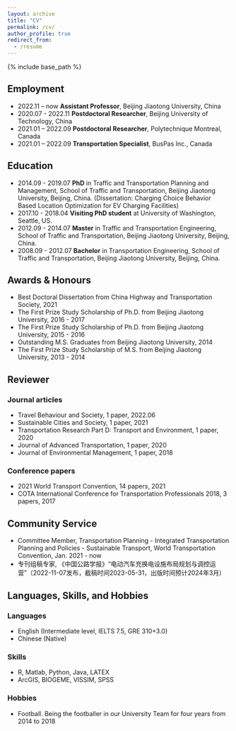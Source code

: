 ```yaml
---
layout: archive
title: "CV"
permalink: /cv/
author_profile: true
redirect_from:
  - /resume
---
```


{% include base_path %}

## Employment
* 2022.11 – now     **Assistant Professor**, Beijing Jiaotong University, China  
* 2020.07 - 2022.11 **Postdoctoral Researcher**, Beijing University of Technology, China  
* 2021.01 – 2022.09 **Postdoctoral Researcher**, Polytechnique Montreal, Canada 
* 2021.01 – 2022.09 **Transportation Specialist**, BusPas Inc., Canada 

## Education
* 2014.09 - 2019.07 **PhD** in Traffic and Transportation Planning and Management, School of Traffic and Transportation, Beijing Jiaotong University, Beijing, China.
(Dissertation: Charging Choice Behavior Based Location Optimization for EV Charging Facilities)
* 2017.10 - 2018.04 **Visiting PhD student** at University of Washington, Seattle, US.
* 2012.09 - 2014.07 **Master** in Traffic and Transportation Engineering, School of Traffic and Transportation, Beijing Jiaotong University, Beijing, China.
* 2008.09 - 2012.07 **Bachelor** in Transportation Engineering, School of Traffic and Transportation, Beijing Jiaotong University, Beijing, China.

## Awards & Honours
* Best Doctoral Dissertation from China Highway and Transportation Society, 2021
* The First Prize Study Scholarship of Ph.D. from Beijing Jiaotong University, 2016 - 2017
* The First Prize Study Scholarship of Ph.D. from Beijing Jiaotong University, 2015 - 2016
* Outstanding M.S. Graduates from Beijing Jiaotong University, 2014
* The First Prize Study Scholarship of M.S. from Beijing Jiaotong University, 2013 - 2014

## Reviewer
### Journal articles
* Travel Behaviour and Society, 1 paper, 2022.06
* Sustainable Cities and Society, 1 paper, 2021
* Transportation Research Part D: Transport and Environment, 1 paper, 2020
* Journal of Advanced Transportation, 1 paper, 2020
* Journal of Environmental Management, 1 paper, 2018

### Conference papers
* 2021 World Transport Convention, 14 papers, 2021
* COTA International Conference for Transportation Professionals 2018, 3 papers, 2017

## Community Service
* Committee Member, Transportation Planning - Integrated Transportation Planning and Policies - Sustainable Transport, World Transportation Convention, Jan. 2021 - now
* 专刊组稿专家, 《中国公路学报》“电动汽车充换电设施布局规划与调控运营”（2022-11-07发布，截稿时间2023-05-31，出版时间预计2024年3月）

## Languages, Skills, and Hobbies
### Languages
* English (Intermediate level, IELTS 7.5, GRE 310+3.0)
* Chinese (Native)
### Skills
* R, Matlab, Python, Java, LATEX
* ArcGIS, BIOGEME, VISSIM, SPSS
### Hobbies
* Football. Being the footballer in our University Team for four years from 2014 to 2018





